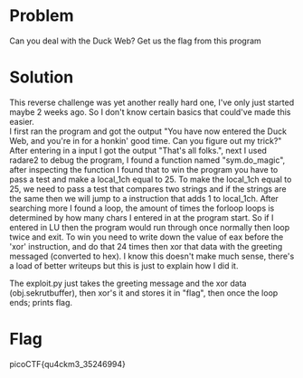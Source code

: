 # Problem
Can you deal with the Duck Web? Get us the flag from this program

# Solution
This reverse challenge was yet another really hard one, I've only just started maybe 2 weeks ago.
So I don't know certain basics that could've made this easier.  
I first ran the program and got the output "You have now entered the Duck Web, and you're in for a honkin' good time.
Can you figure out my trick?" After entering in a input I got the output "That's all folks.", next I used radare2 to debug the program, I found a function named "sym.do_magic", after inspecting 
the function I found that to win the program you have to pass a test and make a local_1ch  equal to 25. To make the local_1ch equal to 25, we need to pass a test that compares two strings and if the strings are the same then we will jump to a instruction that adds 1 to local_1ch. After searching more I found a loop, the amount of times the forloop loops is determined by how many chars I entered in
at the program start. So if I entered in LU then the program would run through once normally then loop twice and exit. To win you need to write down the value of eax before the 'xor' instruction, and do that 24 times then xor that data with the greeting messaged (converted to hex). I know this doesn't make much sense, there's a load of better writeups but this is just to explain how I did it.  

The exploit.py just takes the greeting message and the xor data (obj.sekrutbuffer), then xor's it and stores it in "flag", then once the loop ends; prints flag.
# Flag
picoCTF{qu4ckm3_35246994}
